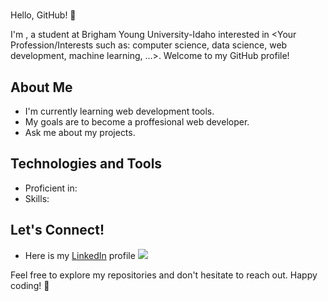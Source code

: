 
# <Kevin Espinoza>

Hello, GitHub! 👋

I'm <Kevin Espinoza>, a student at Brigham Young University-Idaho interested in <Your Profession/Interests such as: computer science, data science, web development, machine learning, ...>. Welcome to my GitHub profile!

## About Me

- I'm currently learning web development tools.
- My goals are to become a proffesional web developer.
- Ask me about my projects.

## Technologies and Tools

- Proficient in: <List of Programming Languages or Technologies>
- Skills: <Any Other Skills or Tools You Want to Highlight>

## Let's Connect!

- Here is my [LinkedIn](https://www.linkedin.com/in/kevin-espinoza-r/?locale=en_US) profile
[![](https://img.shields.io/badge/LinkedIn-blue?style=for-the-badge&logo=linkedin&logoColor=white)]()


Feel free to explore my repositories and don't hesitate to reach out. Happy coding! 🚀
